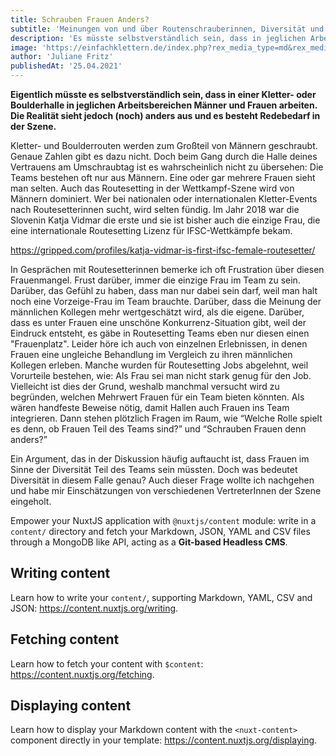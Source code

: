 ```yaml
---
title: Schrauben Frauen Anders?
subtitle: 'Meinungen von und über Routenschrauberinnen, Diversität und den Frauenmangel im Routenbau.'
description: 'Es müsste selbstverständlich sein, dass in jeglichen Arbeitsbereichen Männer und Frauen arbeiten. Die Realität sieht jedoch anders aus und es besteht Redebedarf in der Szene.'
image: 'https://einfachklettern.de/index.php?rex_media_type=md&rex_media_file=website_artikel_header_2.png'
author: 'Juliane Fritz'
publishedAt: '25.04.2021'
---
```


**Eigentlich müsste es selbstverständlich sein, dass in einer Kletter- oder Boulderhalle in jeglichen Arbeitsbereichen Männer und Frauen arbeiten. Die Realität sieht jedoch (noch) anders aus und es besteht Redebedarf in der Szene.**

Kletter- und Boulderrouten werden zum Großteil von Männern geschraubt. Genaue Zahlen gibt es dazu nicht. Doch beim Gang durch die Halle deines Vertrauens am Umschraubtag ist es wahrscheinlich nicht zu übersehen: Die Teams bestehen oft nur aus Männern. Eine oder gar mehrere Frauen sieht man selten. Auch das Routesetting in der Wettkampf-Szene wird von Männern dominiert. Wer bei nationalen oder internationalen Kletter-Events nach Routesetterinnen sucht, wird selten fündig. Im Jahr 2018 war die Slovenin Katja Vidmar die erste und sie ist bisher auch die einzige Frau, die eine internationale Routesetting Lizenz für IFSC-Wettkämpfe bekam.

https://gripped.com/profiles/katja-vidmar-is-first-ifsc-female-routesetter/

In Gesprächen mit Routesetterinnen bemerke ich oft Frustration über diesen Frauenmangel. Frust darüber, immer die einzige Frau im Team zu sein. Darüber, das Gefühl zu haben, dass man nur dabei sein darf, weil man halt noch eine Vorzeige-Frau im Team brauchte. Darüber, dass die Meinung der männlichen Kollegen mehr wertgeschätzt wird, als die eigene. Darüber, dass es unter Frauen eine unschöne Konkurrenz-Situation gibt, weil der Eindruck entsteht, es gäbe in Routesetting Teams eben nur diesen einen "Frauenplatz". Leider höre ich auch von einzelnen Erlebnissen, in denen Frauen eine ungleiche Behandlung im Vergleich zu ihren männlichen Kollegen erleben. Manche wurden für Routesetting Jobs abgelehnt, weil Vorurteile bestehen, wie: Als Frau sei man nicht stark genug für den Job. Vielleicht ist dies der Grund, weshalb manchmal versucht wird zu begründen, welchen Mehrwert Frauen für ein Team bieten könnten. Als wären handfeste Beweise nötig, damit Hallen auch Frauen ins Team integrieren. Dann stehen plötzlich Fragen im Raum, wie “Welche Rolle spielt es denn, ob Frauen Teil des Teams sind?” und “Schrauben Frauen denn anders?”

Ein Argument, das in der Diskussion häufig auftaucht ist, dass Frauen im Sinne der Diversität Teil des Teams sein müssten. Doch was bedeutet Diversität in diesem Falle genau? Auch dieser Frage wollte ich nachgehen und habe mir Einschätzungen von verschiedenen VertreterInnen der Szene eingeholt.

Empower your NuxtJS application with `@nuxtjs/content` module: write in a `content/` directory and fetch your Markdown, JSON, YAML and CSV files through a MongoDB like API, acting as a **Git-based Headless CMS**.

## Writing content

Learn how to write your `content/`, supporting Markdown, YAML, CSV and JSON: https://content.nuxtjs.org/writing.

## Fetching content

Learn how to fetch your content with `$content`: https://content.nuxtjs.org/fetching.

## Displaying content

Learn how to display your Markdown content with the `<nuxt-content>` component directly in your template: https://content.nuxtjs.org/displaying.